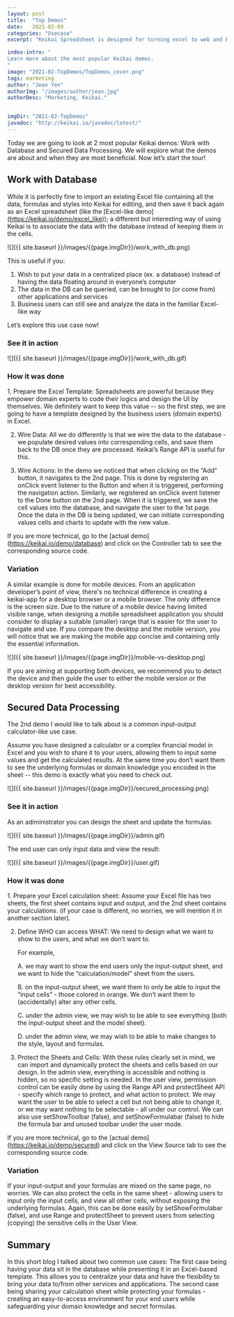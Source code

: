 ```yaml
---
layout: post
title:  "Top Demos"
date:   2021-02-09
categories: "Usecase"
excerpt: "Keikai Spreadsheet is designed for turning excel to web and building spreadsheet applications. This article talks about two popular Keikai Demo."

index-intro: "
Learn more about the most popular Keikai demos.
"
image: "2021-02-TopDemos/TopDemos_cover.png"
tags: marketing
author: "Jean Yen"
authorImg: "/images/author/jean.jpg"
authorDesc: "Marketing, Keikai."


imgDir: "2021-02-TopDemos"
javadoc: "http://keikai.io/javadoc/latest/"
---
```

<!--
images come from https://drive.google.com/open?id=17EEz_BuTVsTSeAA3a8AakyMspVSd_OEb made with draw.io
goal： Keikai can help you build a spreadsheet-based app
-->

Today we are going to look at 2 most popular Keikai demos: Work with Database and Secured Data Processing. We will explore what the demos are about and when they are most beneficial. Now let’s start the tour!


<h2>Work with Database</h2>

While it is perfectly fine to import an existing Excel file containing all the data, formulas and styles into Keikai for editing, and then save it back again as an Excel spreadsheet (like the [Excel-like demo] (https://keikai.io/demo/excel_like)); a different but interesting way of using Keikai is to associate the data with the database instead of keeping them in the cells. 

![]({{ site.baseurl }}/images/{{page.imgDir}}/work_with_db.png)

This is useful if you:

1. Wish to put your data in a centralized place (ex. a database) instead of having the data floating around in everyone’s computer
2. The data in the DB can be queried, can be brought to (or come from) other applications and services
3. Business users can still see and analyze the data in the familiar Excel-like way

Let’s explore this use case now!

<h3>See it in action</h3>
![]({{ site.baseurl }}/images/{{page.imgDir}}/work_with_db.gif)

<h3>How it was done</h3>
1. Prepare the Excel Template:
Spreadsheets are powerful because they empower domain experts to code their logics and design the UI by themselves. We definitely want to keep this value -- so the first step, we are going to have a template designed by the business users (domain experts) in Excel. 

2. Wire Data:
All we do differently is that we wire the data to the database - we populate desired values into corresponding cells, and save them back to the DB once they are processed. Keikai’s Range API is useful for this.

3. Wire Actions:
In the demo we noticed that when clicking on the “Add” button, it navigates to the 2nd page. This is done by registering an onClick event listener to the Button and when it is triggered, performing the navigation action. 
Similarly, we registered an onClick event listener to the Done button on the 2nd page. When it is triggered, we save the cell values into the database, and navigate the user to the 1st page. Once the data in the DB is being updated, we can initiate corresponding  values cells and charts to update with the new value.

If you are more technical, go to the [actual demo] (https://keikai.io/demo/database) and click on the Controller tab to see the corresponding source code.

<h3>Variation</h3>
A similar example is done for mobile devices. From an application developer’s point of view, there's no technical difference in creating a keikai-app for a desktop browser or a mobile browser. The only difference is the screen size. 
Due to the nature of a mobile device having limited visible range, when designing a mobile spreadsheet application you should consider to display a suitable (smaller) range that is easier for the user to navigate and use. If you compare the desktop and the mobile version, you will notice that we are making the mobile app concise and containing only the essential information. 

![]({{ site.baseurl }}/images/{{page.imgDir}}/mobile-vs-desktop.png)

If you are aiming at supporting both devices, we recommend you to detect the device and then guide the user to either the mobile version or the desktop version for best accessibility.


<h2>Secured Data Processing</h2>

The 2nd demo I would like to talk about is a common input-output calculator-like use case. 

Assume you have designed a calculator or a complex financial model in Excel and you wish to share it to your users, allowing them to input some values and get the calculated results. At the same time you don’t want them to see the underlying formulas or domain knowledge you encoded in the sheet -- this demo is exactly what you need to check out.

![]({{ site.baseurl }}/images/{{page.imgDir}}/secured_processing.png)

<h3>See it in action</h3>
As an adiministrator you can design the sheet and update the formulas:

![]({{ site.baseurl }}/images/{{page.imgDir}}/admin.gif)

The end user can only input data and view the result:

![]({{ site.baseurl }}/images/{{page.imgDir}}/user.gif)

<h3>How it was done</h3>
1. Prepare your Excel calculation sheet:
Assume your Excel file has two sheets, the first sheet contains input and output, and the 2nd sheet contains your calculations. (if your case is different, no worries, we will mention it in another section later).

2. Define WHO can access WHAT:
We need to design what we want to show to the users, and what we don’t want to.

	For example,
	
    A. we may want to show the end users only the input-output sheet, and we want to hide the “calculation/model” sheet from the users.
	
    B. on the input-output sheet, we want them to only be able to input the “input cells” - those colored in orange. We don’t want them to (accidentally) alter any other cells.
	
    C. under the admin view, we may wish to be able to see everything (both the input-output sheet and the model sheet).
	
    D. under the admin view, we may wish to be able to make changes to the style, layout and formulas.
	
3. Protect the Sheets and Cells: 
With these rules clearly set in mind, we can import and dynamically protect the sheets and cells based on our design. 
In the admin view, everything is accessible and nothing is hidden, so no specific setting is needed.
In the user view, permission control can be easily done by using the Range API and protectSheet API - specify which range to protect, and what action to protect. We may want the user to be able to select a cell but not being able to change it, or we may want nothing to be selectable - all under our control.
We can also use setShowToolbar (false), and setShowFormulabar (false) to hide the formula bar and unused toolbar under the user mode.

If you are more technical, go to the [actual demo] (https://keikai.io/demo/secured) and click on the View Source tab to see the corresponding source code.

<h3>Variation</h3>
If your input-output and your formulas are mixed on the same page, no worries. We can also protect the cells in the same sheet - allowing users to input only the input cells, and view all other cells, without exposing the underlying formulas. Again, this can be done easily by setShowFormulabar (false), and use Range and protectSheet to prevent users from selecting (copying) the sensitive cells in the User View.

<h2>Summary</h2>
In this short blog I talked about two common use cases: The first case being having your data sit in the database while presenting it in an Excel-based template. This allows you to centralize your data and have the flexibility to bring your data to/from other services and applications. The second case being sharing your calculation sheet while protecting your formulas - creating an easy-to-access environment for your end users while safeguarding your domain knowledge and secret formulas.





[jekyll]:      http://jekyllrb.com
[jekyll-gh]:   https://github.com/jekyll/jekyll
[jekyll-help]: https://github.com/jekyll/jekyll-help
